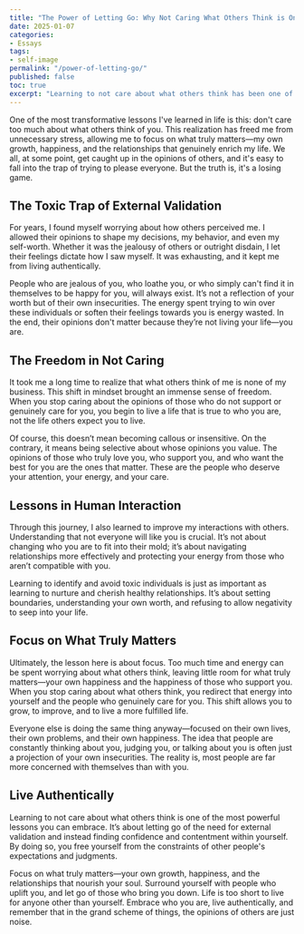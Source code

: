 ```yaml
---
title: "The Power of Letting Go: Why Not Caring What Others Think is One of Life's Greatest Lessons"
date: 2025-01-07
categories:
- Essays
tags:
- self-image
permalink: "/power-of-letting-go/"
published: false
toc: true
excerpt: "Learning to not care about what others think has been one of the most liberating lessons of my life, allowing me to focus on my own happiness, growth, and the relationships that truly matter."
---
```

One of the most transformative lessons I've learned in life is this: don't care too much about what others think of you. This realization has freed me from unnecessary stress, allowing me to focus on what truly matters—my own growth, happiness, and the relationships that genuinely enrich my life. We all, at some point, get caught up in the opinions of others, and it's easy to fall into the trap of trying to please everyone. But the truth is, it's a losing game.

## The Toxic Trap of External Validation

For years, I found myself worrying about how others perceived me. I allowed their opinions to shape my decisions, my behavior, and even my self-worth. Whether it was the jealousy of others or outright disdain, I let their feelings dictate how I saw myself. It was exhausting, and it kept me from living authentically. 

People who are jealous of you, who loathe you, or who simply can't find it in themselves to be happy for you, will always exist. It’s not a reflection of your worth but of their own insecurities. The energy spent trying to win over these individuals or soften their feelings towards you is energy wasted. In the end, their opinions don't matter because they’re not living your life—you are.

## The Freedom in Not Caring

It took me a long time to realize that what others think of me is none of my business. This shift in mindset brought an immense sense of freedom. When you stop caring about the opinions of those who do not support or genuinely care for you, you begin to live a life that is true to who you are, not the life others expect you to live.

Of course, this doesn’t mean becoming callous or insensitive. On the contrary, it means being selective about whose opinions you value. The opinions of those who truly love you, who support you, and who want the best for you are the ones that matter. These are the people who deserve your attention, your energy, and your care.

## Lessons in Human Interaction

Through this journey, I also learned to improve my interactions with others. Understanding that not everyone will like you is crucial. It’s not about changing who you are to fit into their mold; it’s about navigating relationships more effectively and protecting your energy from those who aren’t compatible with you. 

Learning to identify and avoid toxic individuals is just as important as learning to nurture and cherish healthy relationships. It’s about setting boundaries, understanding your own worth, and refusing to allow negativity to seep into your life.

## Focus on What Truly Matters

Ultimately, the lesson here is about focus. Too much time and energy can be spent worrying about what others think, leaving little room for what truly matters—your own happiness and the happiness of those who support you. When you stop caring about what others think, you redirect that energy into yourself and the people who genuinely care for you. This shift allows you to grow, to improve, and to live a more fulfilled life.

Everyone else is doing the same thing anyway—focused on their own lives, their own problems, and their own happiness. The idea that people are constantly thinking about you, judging you, or talking about you is often just a projection of your own insecurities. The reality is, most people are far more concerned with themselves than with you.

## Live Authentically

Learning to not care about what others think is one of the most powerful lessons you can embrace. It’s about letting go of the need for external validation and instead finding confidence and contentment within yourself. By doing so, you free yourself from the constraints of other people's expectations and judgments. 

Focus on what truly matters—your own growth, happiness, and the relationships that nourish your soul. Surround yourself with people who uplift you, and let go of those who bring you down. Life is too short to live for anyone other than yourself. Embrace who you are, live authentically, and remember that in the grand scheme of things, the opinions of others are just noise.